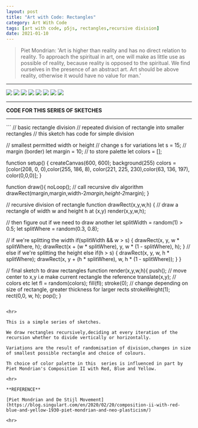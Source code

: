 ```yaml
---
layout: post
title: "Art with Code: Rectangles"
category: Art With Code
tags: [art with code, p5js, rectangles,recursive division]
date: 2021-01-10
---
```

>Piet Mondrian: 'Art is higher than reality and has no direct relation to reality. To approach the spiritual in art, one will make as little use as possible of reality, because reality is opposed to the spiritual. We find ourselves in the presence of an abstract art. Art should be above reality, otherwise it would have no value for man.'


<hr>
<img src = "/images/012a.png"/>  
<img src = "/images/012b.png"/>  
<img src = "/images/012c.png"/>  
<img src = "/images/012d.png"/>  
<img src = "/images/012e.png"/>  
<img src = "/images/012f.png"/>  
<img src = "/images/012g.png"/>  
<img src = "/images/012h.png"/>
<hr>

**CODE FOR THIS SERIES OF SKETCHES**
<hr>
```
// basic rectangle division
// repeated division of rectangle into smaller rectangles
// this sketch has code for simple division

// smallest permitted width or height
// change s for variations
let s = 15;
// margin (border)
let margin = 10;
// to store palette
let colors = [];


function setup() {
  createCanvas(600, 600);
  background(255)
  colors = [color(208, 0, 0),color(255, 186, 8),
            color(221, 225, 230),color(63, 136, 197),
            color(0,0,0)];
}

function draw(){
  noLoop();
  // call recursive div algorithm
  drawRect(margin,margin,width-2*margin,height-2*margin);
}

// recursive division of rectangle
function drawRect(x,y,w,h)
{
  // draw a rectangle of width w and height h at (x,y)
  render(x,y,w,h);

  // then figure out if we need to draw another
  let splitWidth = random(1) > 0.5;
  let splitWhere = random(0.3, 0.8);

  // if we're splitting the width
  if(splitWidth && w > s)
  {
    drawRect(x, y, w * splitWhere, h);
    drawRect(x + (w * splitWhere), y, w * (1 - splitWhere), h);
  }
  // else if we're splitting the height
  else if(h > s)
  {
    drawRect(x, y, w, h * splitWhere);
    drawRect(x, y + (h * splitWhere), w, h * (1 - splitWhere));
  }
}

// final sketch to draw rectangles
function render(x,y,w,h){
  push();
  // move center to x,y i.e make current rectangle the reference
  translate(x,y);
  // colors etc
  let fl = random(colors);
  fill(fl);
  stroke(0);
  // change depending on size of rectangle, greater thickness for larger rects
  strokeWeight(1);
  rect(0,0, w, h);
  pop();
}
```

<hr>

This is a simple series of sketches.

We draw rectangles recursively,deciding at every iteration of the recursion whether to divide vertically or horizontally.

Variations are the result of randomisation of division,changes in size of smallest possible rectangle and choice of colours.

Th choice of color palette in this  series is influenced in part by Piet Mondrian's Composition II with Red, Blue and Yellow.

<hr>

**REFERENCE**

[Piet Mondrian and De Stijl Movement](https://blog.singulart.com/en/2020/02/20/composition-ii-with-red-blue-and-yellow-1930-piet-mondrian-and-neo-plasticism/)

<hr>
